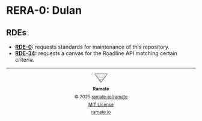 # RERA-0: Dulan

## RDEs
- **[RDE-0](/rde/rera-000-000-000-dulan/rde-000-000-000/README.md):** requests standards for maintenance of this repository.
- **[RDE-34](/rde/rera-000-000-000-dulan/rde-000-000-034/README.md):** requests a canvas for the Roadline API matching certain criteria.

<!--RAMATE FOOTER: DO NOT REMOVE THIS LINE-->
---

<div align="center">
  <a href="https://github.com/ramate-io/oac">
    <picture>
      <source srcset="/assets/ramate-inverted-transparent.png" media="(prefers-color-scheme: dark)">
      <img height="24" src="/assets/ramate-transparent.png" alt="Ramate"/>
    </picture>
  </a>
  <br/>
  <sub>
    <b>Ramate</b>
    <br/>
    &copy; 2025 <a href="https://github.com/ramate-io/ramate">ramate-io/ramate</a>
    <br/>
    <a href="https://github.com/ramate-io/ramate/blob/main/LICENSE">MIT License</a>
    <br/>
    <a href="https://www.ramate.io">ramate.io</a>
  </sub>
</div>
